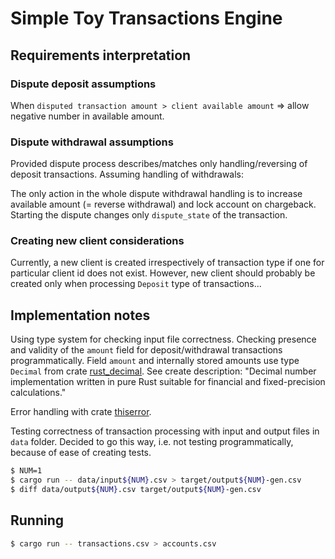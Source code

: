 # Simple Toy Transactions Engine

## Requirements interpretation

### Dispute deposit assumptions

When `disputed transaction amount > client available amount` => allow negative number in available amount.

### Dispute withdrawal assumptions

Provided dispute process describes/matches only handling/reversing of deposit transactions. Assuming handling of withdrawals:

The only action in the whole dispute withdrawal handling is to increase available amount (= reverse withdrawal) and lock account on chargeback.
Starting the dispute changes only `dispute_state` of the transaction.

### Creating new client considerations

Currently, a new client is created irrespectively of transaction type if one for particular client id does not exist.
However, new client should probably be created only when processing `Deposit` type of transactions...

## Implementation notes

Using type system for checking input file correctness. Checking presence and validity of the `amount` field for deposit/withdrawal transactions programmatically.
Field `amount` and internally stored amounts use type `Decimal` from crate [rust_decimal](https://crates.io/crates/rust_decimal).
See create description: "Decimal number implementation written in pure Rust suitable for financial and fixed-precision calculations."

Error handling with crate [thiserror](https://crates.io/crates/thiserror).

Testing correctness of transaction processing with input and output files in `data` folder.
Decided to go this way, i.e. not testing programmatically, because of ease of creating tests.

```sh
$ NUM=1
$ cargo run -- data/input${NUM}.csv > target/output${NUM}-gen.csv
$ diff data/output${NUM}.csv target/output${NUM}-gen.csv
```

## Running

```sh
$ cargo run -- transactions.csv > accounts.csv
```
